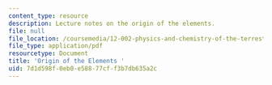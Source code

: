 ```yaml
---
content_type: resource
description: Lecture notes on the origin of the elements.
file: null
file_location: /coursemedia/12-002-physics-and-chemistry-of-the-terrestrial-planets-fall-2008/7d1d598f0eb0e58877cff3b7db635a2c_MIT12_002f08_lec3_4.pdf
file_type: application/pdf
resourcetype: Document
title: 'Origin of the Elements '
uid: 7d1d598f-0eb0-e588-77cf-f3b7db635a2c
---
```

